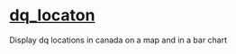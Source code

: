 # [dq_locaton](https://dqlocation-hrhoo.streamlit.app/)
Display dq locations in canada on a map and in a bar chart
